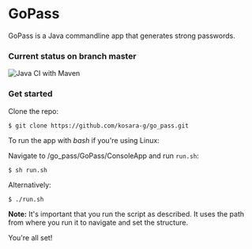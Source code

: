 # GoPass

GoPass is a Java commandline app that generates strong passwords.

### Current status on branch master

![Java CI with Maven](https://github.com/kosara-g/go_pass/workflows/Java%20CI%20with%20Maven/badge.svg?branch=master)

### Get started

Clone the repo:

```git
$ git clone https://github.com/kosara-g/go_pass.git
```

To run the app with _bash_ if you're using Linux:

Navigate to /go_pass/GoPass/ConsoleApp and run `run.sh`:

```shell
$ sh run.sh
```

Alternatively:

```shell
$ ./run.sh
```
**Note:** It's important that you run the script as described.
It uses the path from where you run it to navigate and set the structure.

You're all set!
